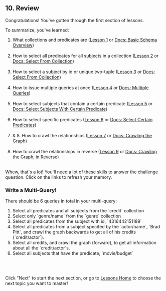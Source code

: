 ## 10. Review

Congratulations! You've gotten through the first section of lessons.

To summarize, you've learned:

1. What collections and predicates are (<a href="/lesson/bg-query/1" target="_blank">Lesson 1</a> or <a href="/docs/schema/overview" target="_blank">Docs: Basic Schema Overview</a>)
   <br/>
   <br/>
2. How to select all predicates for all subjects in a collection
   (<a href="/lesson/bg-query/2" target="_blank">Lesson 2</a> or <a href="/docs/query/overview#select-from-collection" target="_blank">Docs: Select From Collection</a>)
   <br/>
   <br/>
3. How to select a subject by id or unique two-tuple
   (<a href="/lesson/bg-query/3" target="_blank">Lesson 3</a> or <a href="/docs/query/overview#select-from-a-subject" target="_blank">Docs: Select From Collection</a>)
   <br/>
   <br/>
4. How to issue multiple queries at once
   (<a href="/lesson/bg-query/4" target="_blank">Lesson 4</a> or <a href="/docs/0.13.0/query/advanced-query#multiple-queries" target="_blank">Docs: Multiple Queries</a>)
   <br/>
   <br/>
5. How to select subjects that contain a certain predicate
   (<a href="/lesson/bg-query/5" target="_blank">Lesson 5</a> or <a href="/docs/query/overview#select-subjects-with-certain-predicate" target="_blank">Docs: Select Subjects With Certain Predicate</a>)
   <br/>
   <br/>
6. How to select specific predicates
   (<a href="/lesson/bg-query/6" target="_blank">Lesson 6</a> or <a href="/docs/query/overview#select-certain-predicates" target="_blank">Docs: Select Certain Predicates</a>)
   <br/>
   <br/>
7. & 8. How to crawl the relationships
   (<a href="/lesson/bg-query/7" target="_blank">Lesson 7</a> or <a href="/docs/0.13.0/query/advanced-query#crawling-the-graph" target="_blank">Docs: Crawling the Graph</a>)
   <br/>
   <br/>
8. How to crawl the relationships in reverse
   (<a href="/lesson/bg-query/9" target="_blank">Lesson 9</a> or <a href="/docs/0.13.0/query/advanced-query#crawling-the-graph-in-reverse" target="_blank">Docs: Crawling the Graph, in Reverse</a>)
   <br/>
   <br/>

Whew, that's a lot! You'll need a lot of these skills to answer the challenge question. Click on the links to refresh your memory.

<div class="challenge">
<h3>Write a Multi-Query!</h3>
<p>There should be 6 queries in total in your multi-query:</p>
<p>
    <ol>
        <li>Select all predicates and all subjects from the `credit` collection</li>
        <li>Select only `genre/name` from the `genre` collection</li>
        <li>Select all predicates from the subject with id, `4316442151189`</li>
        <li>Select all predicates from a subject specifed by the `actor/name`, `Brad Pitt`, and crawl the graph backwards to get all of his credits (`credit/actor`).</li>
        <li>Select all credits, and crawl the graph (forward), to get all information about all the `credit/actor`s.</li>
        <li>Select all subjects that have the predicate, `movie/budget`</li>
    </ol>
</p>
</div>
<br/>
<br/>

Click "Next" to start the next section, or go to [Lessons Home](/lesson) to choose the next topic you want to master!
